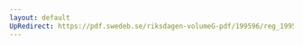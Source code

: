 ```yaml
---
layout: default
UpRedirect: https://pdf.swedeb.se/riksdagen-volumeG-pdf/199596/reg_199596/reg_199596_0161.pdf
---
```

